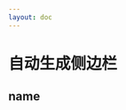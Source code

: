 ```yaml
---
layout: doc
---
```


# 自动生成侧边栏

## name

<Links :items="[
{
name: 'GitHub',
link: 'https://github.com/QC2168/vite-plugin-vitepress-auto-sidebar',
image: 'fa-brands fa-github'
}]"
/>
